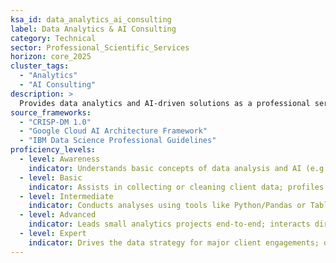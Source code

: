```yaml
---  
ksa_id: data_analytics_ai_consulting  
label: Data Analytics & AI Consulting  
category: Technical  
sector: Professional_Scientific_Services  
horizon: core_2025
cluster_tags:
  - "Analytics"
  - "AI Consulting"
description: >  
  Provides data analytics and AI-driven solutions as a professional service; works with clients to identify business problems that can be solved with data, applies statistical analysis or machine learning models, and communicates insights and recommendations in client-friendly terms while ensuring data ethics and privacy.  
source_frameworks:
  - "CRISP-DM 1.0"
  - "Google Cloud AI Architecture Framework"  
  - "IBM Data Science Professional Guidelines"  
proficiency_levels:  
  - level: Awareness  
    indicator: Understands basic concepts of data analysis and AI (e.g., knows what a trend or a prediction is); aware that businesses use data to make decisions; explains Cross-Industry Standard Process for Data Mining (CRISP-DM) phases; identifies supervised vs unsupervised ML.  
  - level: Basic  
    indicator: Assists in collecting or cleaning client data; profiles data; selects KPIs; creates simple charts or uses basic analytic tools (Excel, BI software) to support a senior consultant’s analysis; builds proof-of-concept dashboard.  
  - level: Intermediate  
    indicator: Conducts analyses using tools like Python/Pandas or Tableau; builds straightforward predictive models for clients (e.g., forecasting sales); trains model; validates with cross-validation; documents bias checkable to explain findings in presentations or reports; follows data privacy guidelines when handling client data.  
  - level: Advanced  
    indicator: Leads small analytics projects end-to-end; interacts directly with clients to scope problems; develops more complex models or simulations; quantifies the business impact of different scenarios; deploys MLOps pipeline (CI/CD); monitors drift; delivers change-management workshopincorporates responsible AI practices and interprets model results for executive audiences.  
  - level: Expert  
    indicator: Drives the data strategy for major client engagements; designs AI solutions architecture for enterprise clients; stays up-to-date with cutting-edge data science techniques; ensures consulting practice aligns with professional standards (like IBM or industry guidelines) for data science ethics and quality.  
---  
```

